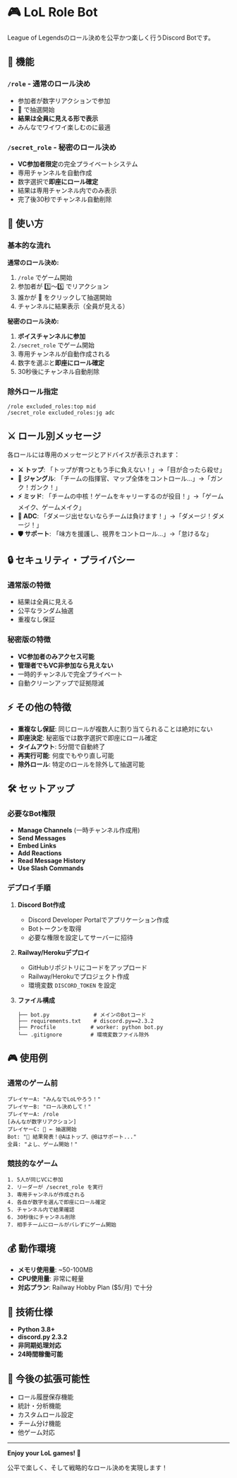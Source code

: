 # 🎮 LoL Role Bot

League of Legendsのロール決めを公平かつ楽しく行うDiscord Botです。

## 🌟 機能

### `/role` - 通常のロール決め
- 参加者が数字リアクションで参加
- 🎲 で抽選開始
- **結果は全員に見える形で表示**
- みんなでワイワイ楽しむのに最適

### `/secret_role` - 秘密のロール決め
- **VC参加者限定**の完全プライベートシステム
- 専用チャンネルを自動作成
- 数字選択で**即座にロール確定**
- 結果は専用チャンネル内でのみ表示
- 完了後30秒でチャンネル自動削除

## 🎯 使い方

### 基本的な流れ

**通常のロール決め:**
1. `/role` でゲーム開始
2. 参加者が 1️⃣〜5️⃣ でリアクション
3. 誰かが 🎲 をクリックして抽選開始
4. チャンネルに結果表示（全員が見える）

**秘密のロール決め:**
1. **ボイスチャンネルに参加**
2. `/secret_role` でゲーム開始
3. 専用チャンネルが自動作成される
4. 数字を選ぶと**即座にロール確定**
5. 30秒後にチャンネル自動削除

### 除外ロール指定
```
/role excluded_roles:top mid
/secret_role excluded_roles:jg adc
```

## ⚔️ ロール別メッセージ

各ロールには専用のメッセージとアドバイスが表示されます：

- **⚔️ トップ**: 「トップが育つともう手に負えない！」→「目が合ったら殺せ」
- **🌲 ジャングル**: 「チームの指揮官、マップ全体をコントロール...」→「ガンク！ガンク！」  
- **⚡ ミッド**: 「チームの中核！ゲームをキャリーするのが役目！」→「ゲームメイク、ゲームメイク」
- **🏹 ADC**: 「ダメージ出せないならチームは負けます！」→「ダメージ！ダメージ！」
- **🛡️ サポート**: 「味方を援護し、視界をコントロール...」→「怠けるな」

## 🔒 セキュリティ・プライバシー

### 通常版の特徴
- 結果は全員に見える
- 公平なランダム抽選
- 重複なし保証

### 秘密版の特徴
- **VC参加者のみアクセス可能**
- **管理者でもVC非参加なら見えない**
- 一時的チャンネルで完全プライベート
- 自動クリーンアップで証拠隠滅

## ⚡ その他の特徴

- **重複なし保証**: 同じロールが複数人に割り当てられることは絶対にない
- **即座決定**: 秘密版では数字選択で即座にロール確定
- **タイムアウト**: 5分間で自動終了
- **再実行可能**: 何度でもやり直し可能
- **除外ロール**: 特定のロールを除外して抽選可能

## 🛠️ セットアップ

### 必要なBot権限
- **Manage Channels** (一時チャンネル作成用)
- **Send Messages**
- **Embed Links**
- **Add Reactions**
- **Read Message History**
- **Use Slash Commands**

### デプロイ手順

1. **Discord Bot作成**
   - Discord Developer Portalでアプリケーション作成
   - Botトークンを取得
   - 必要な権限を設定してサーバーに招待

2. **Railway/Herokuデプロイ**
   - GitHubリポジトリにコードをアップロード
   - Railway/Herokuでプロジェクト作成
   - 環境変数 `DISCORD_TOKEN` を設定

3. **ファイル構成**
   ```
   ├── bot.py              # メインのBotコード
   ├── requirements.txt    # discord.py==2.3.2
   ├── Procfile           # worker: python bot.py
   └── .gitignore         # 環境変数ファイル除外
   ```

## 🎮 使用例

### 通常のゲーム前
```
プレイヤーA: "みんなでLoLやろう！"
プレイヤーB: "ロール決めして！"
プレイヤーA: /role
[みんなが数字リアクション]
プレイヤーC: 🎲 ← 抽選開始
Bot: "🎊 結果発表！@Aはトップ、@Bはサポート..."
全員: "よし、ゲーム開始！"
```

### 競技的なゲーム
```
1. 5人が同じVCに参加
2. リーダーが /secret_role を実行
3. 専用チャンネルが作成される
4. 各自が数字を選んで即座にロール確定
5. チャンネル内で結果確認
6. 30秒後にチャンネル削除
7. 相手チームにロールがバレずにゲーム開始
```

## 💰 動作環境

- **メモリ使用量**: ~50-100MB
- **CPU使用量**: 非常に軽量
- **対応プラン**: Railway Hobby Plan ($5/月) で十分

## 🔧 技術仕様

- **Python 3.8+**
- **discord.py 2.3.2**
- **非同期処理対応**
- **24時間稼働可能**

## 🚀 今後の拡張可能性

- ロール履歴保存機能
- 統計・分析機能
- カスタムロール設定
- チーム分け機能
- 他ゲーム対応

---

**Enjoy your LoL games! 🎉**

公平で楽しく、そして戦略的なロール決めを実現します！